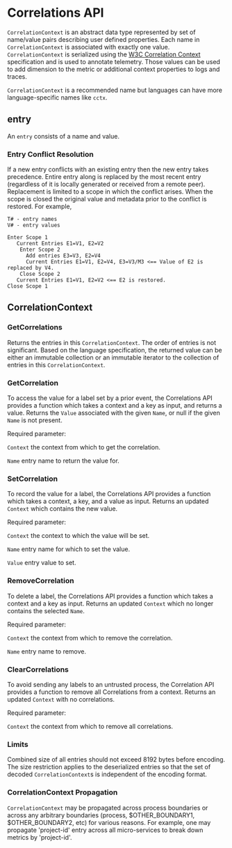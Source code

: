 # Correlations API

`CorrelationContext` is an abstract data type represented by set of name/value pairs describing user
defined properties. Each name in `CorrelationContext` is associated with exactly one value.
`CorrelationContext` is serialized using the [W3C Correlation Context](https://w3c.github.io/correlation-context/) specification and is
used to annotate telemetry. Those values can be used to add dimension to the metric or
additional context properties to logs and traces.

`CorrelationContext` is a recommended name but languages can have more
language-specific names like `cctx`.

## entry

An `entry` consists of a name and value.

### Entry Conflict Resolution

If a new entry conflicts with an existing entry then the new entry takes precedence. Entire entry along is replaced by
the most recent entry (regardless of it is locally generated or received from a remote peer). Replacement is limited to a
scope in which the conflict arises. When the scope is closed the original value and metadata prior to the conflict is
restored. For example,

```
T# - entry names
V# - entry values

Enter Scope 1
   Current Entries E1=V1, E2=V2
    Enter Scope 2
      Add entries E3=V3, E2=V4
      Current Entries E1=V1, E2=V4, E3=V3/M3 <== Value of E2 is replaced by V4.
    Close Scope 2
   Current Entries E1=V1, E2=V2 <== E2 is restored.
Close Scope 1
```

## CorrelationContext

### GetCorrelations

Returns the entries in this `CorrelationContext`. The order of entries is not
significant. Based on the language specification, the returned value can be
either an immutable collection or an immutable iterator to the collection of
entries in this `CorrelationContext`.

### GetCorrelation

To access the value for a label set by a prior event, the Correlations API
provides a function which takes a context and a key as input, and returns a
value. Returns the `Value` associated with the given `Name`, or null
if the given `Name` is not present.

Required parameter:

`Context` the context from which to get the correlation.

`Name` entry name to return the value for.

### SetCorrelation

To record the value for a label, the Correlations API provides a function which
takes a context, a key, and a value as input. Returns an updated `Context` which
contains the new value.

Required parameter:

`Context` the context to which the value will be set.

`Name` entry name for which to set the value.

`Value` entry value to set.

### RemoveCorrelation

To delete a label, the Correlations API provides a function which takes a context
and a key as input. Returns an updated `Context` which no longer contains the selected `Name`.

Required parameter:

`Context` the context from which to remove the correlation.

`Name` entry name to remove.

### ClearCorrelations

To avoid sending any labels to an untrusted process, the Correlation API provides
a function to remove all Correlations from a context. Returns an updated `Context`
with no correlations.

Required parameter:

`Context` the context from which to remove all correlations.

### Limits

Combined size of all entries should not exceed 8192 bytes before encoding.
The size restriction applies to the deserialized entries so that the set of decoded
 `CorrelationContext`s is independent of the encoding format.

### CorrelationContext Propagation

`CorrelationContext` may be propagated across process boundaries or across any arbitrary boundaries
(process, $OTHER_BOUNDARY1, $OTHER_BOUNDARY2, etc) for various reasons.
For example, one may propagate 'project-id' entry across all micro-services to break down metrics
by 'project-id'.
